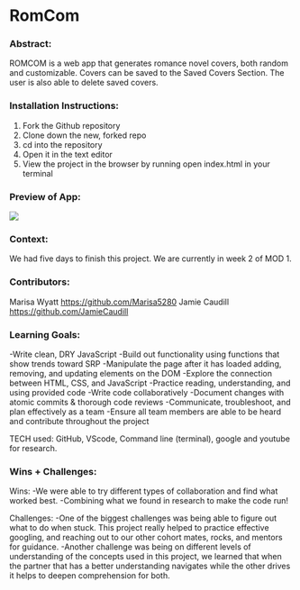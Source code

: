 
# RomCom  

### Abstract:
[//]: <> (Briefly describe what you built and its features. What problem is the app solving? How does this application solve that problem?)
ROMCOM is a web app that generates romance novel covers, both random and customizable. Covers can be saved to the Saved Covers Section. The user is also able to delete saved covers. 

### Installation Instructions:
[//]: <> (What steps does a person have to take to get your app cloned down and running?)
1. Fork the Github repository 
2. Clone down the new, forked repo
3. cd into the repository
4. Open it in the text editor
5. View the project in the browser by running open index.html in your terminal

### Preview of App:
[//]: <> (Provide ONE gif or screenshot of your application - choose the "coolest" piece of functionality to show off.)
![](../../Desktop/Screenshot%202023-04-01%20at%201.35.18%20PM.png)

### Context:
[//]: <> (Give some context for the project here. How long did you have to work on it? How far into the Turing program are you?)
We had five days to finish this project. We are currently in week 2 of MOD 1.

### Contributors:
[//]: <> (Who worked on this application? Link to their GitHubs.)
Marisa Wyatt https://github.com/Marisa5280
Jamie Caudill https://github.com/JamieCaudill


### Learning Goals:
[//]: <> (What were the learning goals of this project? What tech did you work with?)
-Write clean, DRY JavaScript
-Build out functionality using functions that show trends toward SRP
-Manipulate the page after it has loaded adding, removing, and updating elements on the DOM
-Explore the connection between HTML, CSS, and JavaScript
-Practice reading, understanding, and using provided code
-Write code collaboratively
-Document changes with atomic commits & thorough code reviews
-Communicate, troubleshoot, and plan effectively as a team
-Ensure all team members are able to be heard and contribute throughout the project

TECH used: GitHub, VScode, Command line (terminal), google and youtube for research.

### Wins + Challenges:
[//]: <> (What are 2-3 wins you have from this project? What were some challenges you faced - and how did you get over them?)
Wins:
-We were able to try different types of collaboration and find what worked best.
-Combining what we found in research to make the code run!

Challenges:
-One of the biggest challenges was being able to figure out what to do when stuck. This project really helped to practice effective googling, and reaching out to our other cohort mates, rocks, and mentors for guidance.
-Another challenge was being on different levels of understanding of the concepts used in this project, we learned that when the partner that has a better understanding navigates while the other drives it helps to deepen comprehension for both.

